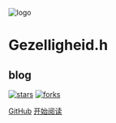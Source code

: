 ![logo](_media/logo.png)

# Gezelligheid.h

## blog
    
[![stars](https://badgen.net/github/stars/jxau-hujin/jxau-hujin.github.io?icon=github&color=4ab8a1)](https://github.com/jxau-hujin/jxau-hujin.github.io) [![forks](https://badgen.net/github/forks/jxau-hujin/jxau-hujin.github.io?icon=github&color=4ab8a1)](https://github.com/jxau-hujin/jxau-hujin.github.io) 

[GitHub](<https://github.com/jxau-hujin>)
[开始阅读](README.md)